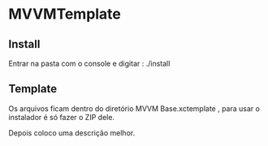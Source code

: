# MVVMTemplate

## Install ##
Entrar na pasta com o console e digitar : ./install 

## Template ##

Os arquivos ficam dentro do diretório MVVM Base.xctemplate , para usar o instalador é só fazer o ZIP dele.

Depois coloco uma descrição melhor. 